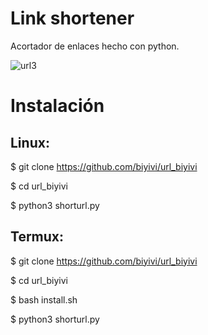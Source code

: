 # Link shortener

Acortador de enlaces hecho con python.

![url3](https://user-images.githubusercontent.com/75817113/131174070-7433a2dd-4332-4726-9582-4f132aaa9dd7.png)

# Instalación
## Linux:

$ git clone https://github.com/biyivi/url_biyivi

$ cd url_biyivi

$ python3 shorturl.py

## Termux: 

$ git clone https://github.com/biyivi/url_biyivi

$ cd url_biyivi

$ bash install.sh

$ python3 shorturl.py
